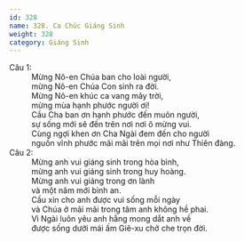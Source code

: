 ```yaml
---
id: 328
name: 328. Ca Chúc Giáng Sinh
weight: 328
category: Giáng Sinh
---
```

<dl><dt>Câu 1:</dt><dd data-verse="1">Mừng Nô-en Chúa ban cho loài người, <br/>mừng Nô-en Chúa Con sinh ra đời. <br/>Mừng Nô-en khúc ca vang mây trời, <br/>mừng mùa hạnh phước người ơi! <br/>Cầu Cha ban ơn hạnh phước đến muôn người, <br/>sự sống mới sẽ đến trên nơi nơi ô mừng vui. <br/>Cùng ngợi khen ơn Cha Ngài đem đến cho người <br/>nguồn vĩnh phước mãi mãi trên mọi nơi như Thiên đàng. </dd><dt>Câu 2:</dt><dd data-verse="2">Mừng anh vui giáng sinh trong hòa bình, <br/>mừng anh vui giáng sinh trong huy hoàng. <br/>Mừng anh vui giáng trong ơn lành <br/>và một năm mới bình an. <br/>Cầu xin cho anh được vui sống mỗi ngày <br/>và Chúa ở mãi mãi trong tâm anh không hề phai. <br/>Vì Ngài luôn yêu anh hằng mong dắt anh về <br/>được sống dưới mái ấm Giê-xu chở che trọn đời. </dd></dl>
